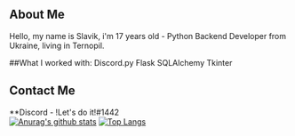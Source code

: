 ## About Me
Hello, my name is Slavik, i'm 17 years old - Python Backend Developer from Ukraine, living in Ternopil.

##What I worked with:
Discord.py
Flask
SQLAlchemy
Tkinter

## Contact Me
**Discord  - !Let's do it!#1442 <br>
[![Anurag's github stats](https://github-readme-stats.vercel.app/api?username=SlavaGolovatskyu)](https://github.com/anuraghazra/github-readme-stats)
[![Top Langs](https://github-readme-stats.vercel.app/api/top-langs/?username=SlavaGolovatskyu&layout=compact)](https://github.com/anuraghazra/github-readme-stats)
